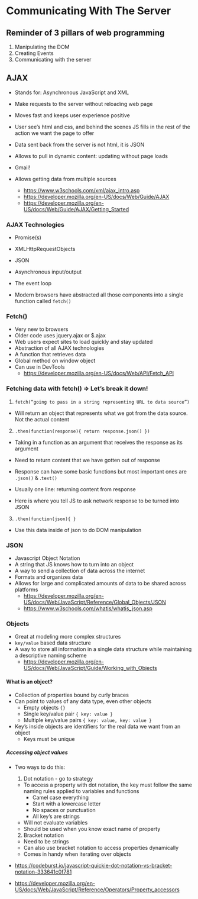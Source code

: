 # Communicating With The Server

## Reminder of 3 pillars of web programming

1. Manipulating the DOM
2. Creating Events
3. Communicating with the server

## AJAX

* Stands for: Asynchronous JavaScript and XML
* Make requests to the server without reloading web page
* Moves fast and keeps user experience positive
* User see’s html and css, and behind the scenes JS fills in the rest of the action we want the page to offer
* Data sent back from the server is not html, it is JSON
* Allows to pull in dynamic content: updating without page loads
* Gmail!
* Allows getting data from multiple sources

  * <https://www.w3schools.com/xml/ajax_intro.asp>
  * <https://developer.mozilla.org/en-US/docs/Web/Guide/AJAX>
  * <https://developer.mozilla.org/en-US/docs/Web/Guide/AJAX/Getting_Started>

### AJAX Technologies

* Promise(s)
* XMLHttpRequestObjects
* JSON
* Asynchronous input/output
* The event loop

* Modern browsers have abstracted all those components into a single function called `fetch()`

### Fetch()

* Very new to browsers
* Older code uses jquery.ajax or $.ajax
* Web users expect sites to load quickly and stay updated
* Abstraction of all AJAX technologies
* A function that retrieves data
* Global method on window object
* Can use in DevTools
  * <https://developer.mozilla.org/en-US/docs/Web/API/Fetch_API>


### Fetching data with fetch() => Let’s break it down!

1. `fetch(“going to pass in a string representing URL to data source”)`

  * Will return an object that represents what we got from the data source. Not the actual content

2. `.then(function(response){ return response.json() })`

  * Taking in a function as an argument that receives the response as its argument

  * Need to return content that we have gotten out of response
  * Response can have some basic functions but most important ones are `.json()` & .`text()`
  * Usually one line: returning content from response
  * Here is where you tell JS to ask network response to be turned into JSON

3. `.then(function(json){ }`

  * Use this data inside of json to do DOM manipulation

### JSON

* Javascript Object Notation
* A string that JS knows how to turn into an object
* A way to send a collection of data across the internet
* Formats and organizes data
* Allows for large and complicated amounts of data to be shared across platforms
  * <https://developer.mozilla.org/en-US/docs/Web/JavaScript/Reference/Global_Objects/JSON>
  * <https://www.w3schools.com/whatis/whatis_json.asp>

### Objects

* Great at modeling more complex structures
* `key/value` based data structure
* A way to store all information in a single data structure while maintaining a descriptive naming scheme
  * <https://developer.mozilla.org/en-US/docs/Web/JavaScript/Guide/Working_with_Objects>

#### What is an object?

* Collection of properties bound by curly braces
* Can point to values of any data type, even other objects
  * Empty objects `{}`
  * Single key/value pair `{ key: value }`
  * Multiple key/value pairs `{ key: value, key: value }`
* Key’s inside objects are identifiers for the real data we want from an object
  * Keys must be unique

##### Accessing object values

* Two ways to do this:
  1. Dot notation - go to strategy
    * To access a property with dot notation, the key must follow the same naming rules applied to variables and functions
      * Camel case everything
      * Start with a lowercase letter
      * No spaces or punctuation
      * All key’s are strings
    * Will not evaluate variables
    * Should be used when you know exact name of property
  2. Bracket notation
    * Need to be strings
    * Can also use bracket notation to access properties dynamically
    * Comes in handy when iterating over objects

* <https://codeburst.io/javascript-quickie-dot-notation-vs-bracket-notation-333641c0f781>
* <https://developer.mozilla.org/en-US/docs/Web/JavaScript/Reference/Operators/Property_accessors>
